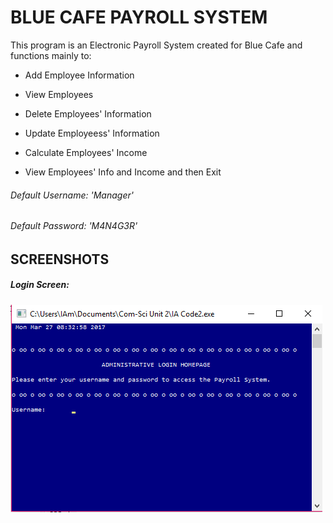 # BLUE CAFE PAYROLL SYSTEM
This program is an Electronic Payroll System created for Blue Cafe and functions mainly to:

- Add Employee Information

- View Employees

- Delete Employees' Information
	
- Update Employeess' Information
	
- Calculate Employees' Income
	
- View Employees' Info and Income and then Exit 
	
###### Default Username: 'Manager'
###### Default Password: 'M4N4G3R'

## SCREENSHOTS

##### Login Screen:
![LOGIN SCREEN](https://raw.githubusercontent.com/rasheika/Blue-Cafe-Payroll-System/master/img/Login%20Page.png)
